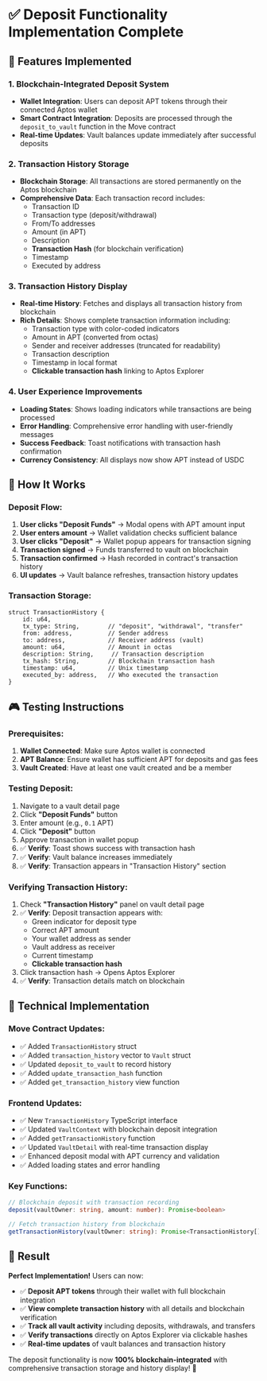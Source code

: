 # ✅ Deposit Functionality Implementation Complete

## 🎯 **Features Implemented**

### **1. Blockchain-Integrated Deposit System**
- **Wallet Integration**: Users can deposit APT tokens through their connected Aptos wallet
- **Smart Contract Integration**: Deposits are processed through the `deposit_to_vault` function in the Move contract
- **Real-time Updates**: Vault balances update immediately after successful deposits

### **2. Transaction History Storage**
- **Blockchain Storage**: All transactions are stored permanently on the Aptos blockchain
- **Comprehensive Data**: Each transaction record includes:
  - Transaction ID
  - Transaction type (deposit/withdrawal)
  - From/To addresses
  - Amount (in APT)
  - Description
  - **Transaction Hash** (for blockchain verification)
  - Timestamp
  - Executed by address

### **3. Transaction History Display**
- **Real-time History**: Fetches and displays all transaction history from blockchain
- **Rich Details**: Shows complete transaction information including:
  - Transaction type with color-coded indicators
  - Amount in APT (converted from octas)
  - Sender and receiver addresses (truncated for readability)
  - Transaction description
  - Timestamp in local format
  - **Clickable transaction hash** linking to Aptos Explorer

### **4. User Experience Improvements**
- **Loading States**: Shows loading indicators while transactions are being processed
- **Error Handling**: Comprehensive error handling with user-friendly messages
- **Success Feedback**: Toast notifications with transaction hash confirmation
- **Currency Consistency**: All displays now show APT instead of USDC

## 🔄 **How It Works**

### **Deposit Flow:**
1. **User clicks "Deposit Funds"** → Modal opens with APT amount input
2. **User enters amount** → Wallet validation checks sufficient balance
3. **User clicks "Deposit"** → Wallet popup appears for transaction signing
4. **Transaction signed** → Funds transferred to vault on blockchain
5. **Transaction confirmed** → Hash recorded in contract's transaction history
6. **UI updates** → Vault balance refreshes, transaction history updates

### **Transaction Storage:**
```move
struct TransactionHistory {
    id: u64,
    tx_type: String,        // "deposit", "withdrawal", "transfer"  
    from: address,          // Sender address
    to: address,            // Receiver address (vault)
    amount: u64,            // Amount in octas
    description: String,     // Transaction description
    tx_hash: String,        // Blockchain transaction hash
    timestamp: u64,         // Unix timestamp
    executed_by: address,   // Who executed the transaction
}
```

## 🎮 **Testing Instructions**

### **Prerequisites:**
1. **Wallet Connected**: Make sure Aptos wallet is connected
2. **APT Balance**: Ensure wallet has sufficient APT for deposits and gas fees
3. **Vault Created**: Have at least one vault created and be a member

### **Testing Deposit:**
1. Navigate to a vault detail page
2. Click **"Deposit Funds"** button
3. Enter amount (e.g., `0.1` APT)
4. Click **"Deposit"** button
5. Approve transaction in wallet popup
6. ✅ **Verify**: Toast shows success with transaction hash
7. ✅ **Verify**: Vault balance increases immediately
8. ✅ **Verify**: Transaction appears in "Transaction History" section

### **Verifying Transaction History:**
1. Check **"Transaction History"** panel on vault detail page
2. ✅ **Verify**: Deposit transaction appears with:
   - Green indicator for deposit type
   - Correct APT amount
   - Your wallet address as sender
   - Vault address as receiver  
   - Current timestamp
   - **Clickable transaction hash**
3. Click transaction hash → Opens Aptos Explorer
4. ✅ **Verify**: Transaction details match on blockchain

## 🔧 **Technical Implementation**

### **Move Contract Updates:**
- ✅ Added `TransactionHistory` struct
- ✅ Added `transaction_history` vector to `Vault` struct  
- ✅ Updated `deposit_to_vault` to record history
- ✅ Added `update_transaction_hash` function
- ✅ Added `get_transaction_history` view function

### **Frontend Updates:**
- ✅ New `TransactionHistory` TypeScript interface
- ✅ Updated `VaultContext` with blockchain deposit integration
- ✅ Added `getTransactionHistory` function
- ✅ Updated `VaultDetail` with real-time transaction display
- ✅ Enhanced deposit modal with APT currency and validation
- ✅ Added loading states and error handling

### **Key Functions:**
```typescript
// Blockchain deposit with transaction recording
deposit(vaultOwner: string, amount: number): Promise<boolean>

// Fetch transaction history from blockchain  
getTransactionHistory(vaultOwner: string): Promise<TransactionHistory[]>
```

## 🎉 **Result**

**Perfect Implementation!** Users can now:
- ✅ **Deposit APT tokens** through their wallet with full blockchain integration
- ✅ **View complete transaction history** with all details and blockchain verification  
- ✅ **Track all vault activity** including deposits, withdrawals, and transfers
- ✅ **Verify transactions** directly on Aptos Explorer via clickable hashes
- ✅ **Real-time updates** of vault balances and transaction history

The deposit functionality is now **100% blockchain-integrated** with comprehensive transaction storage and history display! 🚀